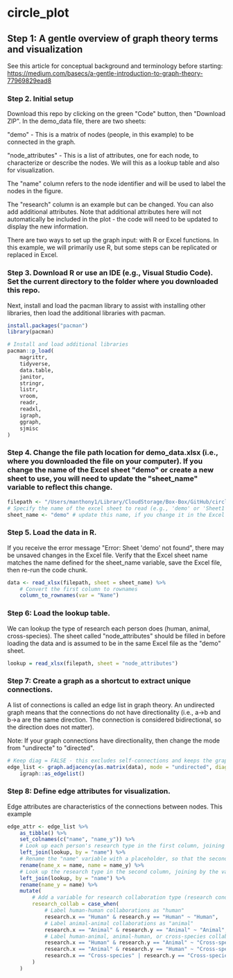 # circle_plot

## Step 1: A gentle overview of graph theory terms and visualization

See this article for conceptual background and terminology before starting: https://medium.com/basecs/a-gentle-introduction-to-graph-theory-77969829ead8

### Step 2. Initial setup

Download this repo by clicking on the green "Code" button, then "Download ZIP". In the demo_data file, there are two sheets:

"demo" - This is a matrix of nodes (people, in this example) to be connected in the graph.

"node_attributes" - This is a list of attributes, one for each node, to characterize or describe the nodes. We will this as a lookup table and also for visualization.

The "name" column refers to the node identifier and will be used to label the nodes in the figure.

The "research" column is an example but can be changed. You can also add additional attributes. Note that additional attributes here will not automatically be included in the plot - the code will need to be updated to display the new information.

There are two ways to set up the graph input: with R or Excel functions. In this example, we will primarily use R, but some steps can be replicated or replaced in Excel.

### Step 3. Download R or use an IDE (e.g., Visual Studio Code). Set the current directory to the folder where you downloaded this repo.

Next, install and load the pacman library to assist with installing other libraries, then load the additional libraries with pacman.

```r
install.packages("pacman")
library(pacman)

# Install and load additional libraries
pacman::p_load(
    magrittr,
    tidyverse,
    data.table,
    janitor,
    stringr,
    listr,
    vroom,
    readr,
    readxl,
    igraph,
    ggraph,
    sjmisc
)
```

### Step 4. Change the file path location for demo_data.xlsx (i.e., where you downloaded the file on your computer). If you change the name of the Excel sheet "demo" or create a new sheet to use, you will need to update the "sheet_name" variable to reflect this change.

```r
filepath <- "/Users/manthony1/Library/CloudStorage/Box-Box/GitHub/circle_plot/demo_data.xlsx"
# Specify the name of the excel sheet to read (e.g., 'demo' or 'Sheet1'). The sheet name must be enclosed in quotations. In this example, the first sheet is named "demo".
sheet_name <- "demo" # update this name, if you change it in the Excel file
```

### Step 5. Load the data in R.

If you receive the error message "Error: Sheet 'demo' not found", there may be unsaved changes in the Excel file. Verify that the Excel sheet name matches the name defined for the sheet_name variable, save the Excel file, then re-run the code chunk.

```r
data <- read_xlsx(filepath, sheet = sheet_name) %>%
    # Convert the first column to rownames
    column_to_rownames(var = "Name")
```

### Step 6: Load the lookup table.

We can lookup the type of research each person does (human, animal, cross-species). The sheet called "node_attributes" should be filled in before loading the data and is assumed to be in the same Excel file as the "demo" sheet.

```r
lookup = read_xlsx(filepath, sheet = "node_attributes")
```

### Step 7: Create a graph as a shortcut to extract unique connections.

A list of connections is called an edge list in graph theory. An undirected graph means that the connections do not have directionality (i.e., a->b and b->a are the same direction. The connection is considered bidirectional, so the direction does not matter).

Note: If your graph connections have directionality, then change the mode from "undirecte" to "directed".

```r
# Keep diag = FALSE - this excludes self-connections and keeps the graph tidy and easier to interpret.
edge_list <- graph.adjacency(as.matrix(data), mode = "undirected", diag = FALSE) %>%
    igraph::as_edgelist()
```

### Step 8: Define edge attributes for visualization.

Edge attributes are characteristics of the connections between nodes. This example

```r
edge_attr <- edge_list %>%
    as_tibble() %>%
    set_colnames(c("name", "name_y")) %>%
    # Look up each person's research type in the first column, joining by the variable "name"
    left_join(lookup, by = "name") %>%
    # Rename the "name" variable with a placeholder, so that the second column can be labeled "name"
    rename(name_x = name, name = name_y) %>%
    # Look up the research type in the second column, joining by the variable "name"
    left_join(lookup, by = "name") %>%
    rename(name_y = name) %>%
    mutate(
        # Add a variable for research collaboration type (research conducted between pairs of people)
        research_collab = case_when(
            # Label human-human collaborations as "human"
            research.x == "Human" & research.y == "Human" ~ "Human",
            # Label animal-animal collaborations as "animal"
            research.x == "Animal" & research.y == "Animal" ~ "Animal",
            # Label human-animal, animal-human, or cross-species collaborations as "cross-species"
            research.x == "Human" & research.y == "Animal" ~ "Cross-species",
            research.x == "Animal" & research.y == "Human" ~ "Cross-species",
            research.x == "Cross-species" | research.y == "Cross-species" ~ "Cross-species"
        )
    )
```
